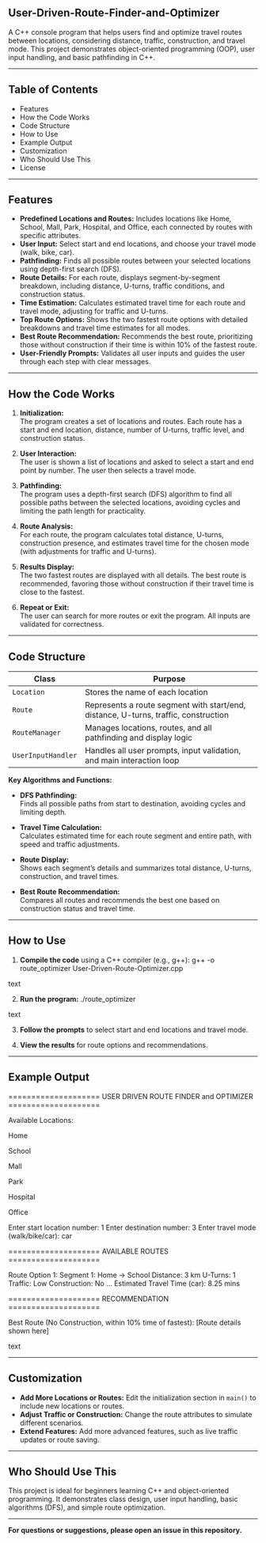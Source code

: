 ## User-Driven-Route-Finder-and-Optimizer
A C++ console program that helps users find and optimize travel routes between locations, considering distance, traffic, construction, and travel mode. This project demonstrates object-oriented programming (OOP), user input handling, and basic pathfinding in C++.

---

## Table of Contents

- Features
- How the Code Works
- Code Structure
- How to Use
- Example Output
- Customization
- Who Should Use This
- License

---

## Features

- **Predefined Locations and Routes:** Includes locations like Home, School, Mall, Park, Hospital, and Office, each connected by routes with specific attributes.
- **User Input:** Select start and end locations, and choose your travel mode (walk, bike, car).
- **Pathfinding:** Finds all possible routes between your selected locations using depth-first search (DFS).
- **Route Details:** For each route, displays segment-by-segment breakdown, including distance, U-turns, traffic conditions, and construction status.
- **Time Estimation:** Calculates estimated travel time for each route and travel mode, adjusting for traffic and U-turns.
- **Top Route Options:** Shows the two fastest route options with detailed breakdowns and travel time estimates for all modes.
- **Best Route Recommendation:** Recommends the best route, prioritizing those without construction if their time is within 10% of the fastest route.
- **User-Friendly Prompts:** Validates all user inputs and guides the user through each step with clear messages.

---

## How the Code Works

1. **Initialization:**  
   The program creates a set of locations and routes. Each route has a start and end location, distance, number of U-turns, traffic level, and construction status.

2. **User Interaction:**  
   The user is shown a list of locations and asked to select a start and end point by number. The user then selects a travel mode.

3. **Pathfinding:**  
   The program uses a depth-first search (DFS) algorithm to find all possible paths between the selected locations, avoiding cycles and limiting the path length for practicality.

4. **Route Analysis:**  
   For each route, the program calculates total distance, U-turns, construction presence, and estimates travel time for the chosen mode (with adjustments for traffic and U-turns).

5. **Results Display:**  
   The two fastest routes are displayed with all details. The best route is recommended, favoring those without construction if their travel time is close to the fastest.

6. **Repeat or Exit:**  
   The user can search for more routes or exit the program. All inputs are validated for correctness.

---

## Code Structure

| Class              | Purpose                                                                                 |
|--------------------|-----------------------------------------------------------------------------------------|
| `Location`         | Stores the name of each location                                                        |
| `Route`            | Represents a route segment with start/end, distance, U-turns, traffic, construction     |
| `RouteManager`     | Manages locations, routes, and all pathfinding and display logic                        |
| `UserInputHandler` | Handles all user prompts, input validation, and main interaction loop                   |

**Key Algorithms and Functions:**

- **DFS Pathfinding:**  
  Finds all possible paths from start to destination, avoiding cycles and limiting depth.

- **Travel Time Calculation:**  
  Calculates estimated time for each route segment and entire path, with speed and traffic adjustments.

- **Route Display:**  
  Shows each segment’s details and summarizes total distance, U-turns, construction, and travel times.

- **Best Route Recommendation:**  
  Compares all routes and recommends the best one based on construction status and travel time.

---

## How to Use

1. **Compile the code** using a C++ compiler (e.g., g++):
g++ -o route_optimizer User-Driven-Route-Optimizer.cpp

text

2. **Run the program:**
./route_optimizer

text

3. **Follow the prompts** to select start and end locations and travel mode.

4. **View the results** for route options and recommendations.

---

## Example Output

==================== USER DRIVEN ROUTE FINDER and OPTIMIZER ====================

Available Locations:

Home

School

Mall

Park

Hospital

Office

Enter start location number: 1
Enter destination number: 3
Enter travel mode (walk/bike/car): car

==================== AVAILABLE ROUTES ====================

Route Option 1:
Segment 1: Home -> School
Distance: 3 km
U-Turns: 1
Traffic: Low
Construction: No
...
Estimated Travel Time (car): 8.25 mins

==================== RECOMMENDATION ====================

Best Route (No Construction, within 10% time of fastest):
[Route details shown here]

text

---

## Customization

- **Add More Locations or Routes:** Edit the initialization section in `main()` to include new locations or routes.
- **Adjust Traffic or Construction:** Change the route attributes to simulate different scenarios.
- **Extend Features:** Add more advanced features, such as live traffic updates or route saving.

---

## Who Should Use This

This project is ideal for beginners learning C++ and object-oriented programming. It demonstrates class design, user input handling, basic algorithms (DFS), and simple route optimization.

---

**For questions or suggestions, please open an issue in this repository.**
